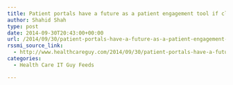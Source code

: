 ```yaml
---
title: Patient portals have a future as a patient engagement tool if clinicians are on board and encourage their use
author: Shahid Shah
type: post
date: 2014-09-30T20:43:00+00:00
url: /2014/09/30/patient-portals-have-a-future-as-a-patient-engagement-tool-if-clinicians-are-on-board-and-encourage-their-use/
rssmi_source_link:
  - http://www.healthcareguy.com/2014/09/30/patient-portals-have-a-future-as-a-patient-engagement-tool-if-clinicians-are-on-board-and-encourage-their-use/
categories:
  - Health Care IT Guy Feeds

---
```

